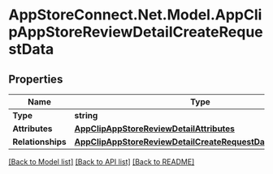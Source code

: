# AppStoreConnect.Net.Model.AppClipAppStoreReviewDetailCreateRequestData

## Properties

Name | Type | Description | Notes
------------ | ------------- | ------------- | -------------
**Type** | **string** |  | 
**Attributes** | [**AppClipAppStoreReviewDetailAttributes**](AppClipAppStoreReviewDetailAttributes.md) |  | [optional] 
**Relationships** | [**AppClipAppStoreReviewDetailCreateRequestDataRelationships**](AppClipAppStoreReviewDetailCreateRequestDataRelationships.md) |  | 

[[Back to Model list]](../README.md#documentation-for-models) [[Back to API list]](../README.md#documentation-for-api-endpoints) [[Back to README]](../README.md)

